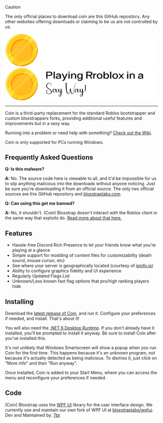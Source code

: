 > [!CAUTION]
> The only official places to download coin are this GitHub repository. Any other websites offering downloads or claiming to be us are not controlled by us.

<p align="center">
    <img src="Images/coin-full-dark.png#gh-dark-mode-only" width="800">
    <img src="Images/coin-full-light.png#gh-light-mode-only" width="800">
</p>

<div align="center">

</div>

----

Coin is a third-party replacement for the standard Roblox bootstrapper and custom bloxstrappers forks, providing additional useful features and improvements but in a sexy way.

Running into a problem or need help with something? [Check out the Wiki](https://github.com/bloxstraplabs/bloxstrap/wiki). 

Coin is only supported for PCs running Windows.

## Frequently Asked Questions

**Q: Is this malware?**

**A:** No. The source code here is viewable to all, and it'd be impossible for us to slip anything malicious into the downloads without anyone noticing. Just be sure you're downloading it from an official source. The only two official sources are this GitHub repository and [bloxstraplabs.com](https://bloxstraplabs.com).

**Q: Can using this get me banned?**

**A:** No, it shouldn't. (Coin) Bloxstrap doesn't interact with the Roblox client in the same way that exploits do. [Read more about that here.](https://github.com/bloxstraplabs/bloxstrap/wiki/Why-it's-not-reasonably-possible-for-you-to-be-banned-by-Bloxstrap)

## Features

- Hassle-free Discord Rich Presence to let your friends know what you're playing at a glance
- Simple support for modding of content files for customizability (death sound, mouse cursor, etc)
- See where your server is geographically located (courtesy of [ipinfo.io](https://ipinfo.io))
- Ability to configure graphics fidelity and UI experience
- Regularly Updated Flags List
- Unknown/Less known fast flag options that pro/high ranking players hide

## Installing
Download the [latest release of Coin](https://github.com/LabheshGupta/Coin/releases/latest), and run it. Configure your preferences if needed, and install. That's about it!


You will also need the [.NET 6 Desktop Runtime](https://aka.ms/dotnet-core-applaunch?missing_runtime=true&arch=x64&rid=win11-x64&apphost_version=6.0.16&gui=true). If you don't already have it installed, you'll be prompted to install it anyway. Be sure to install Coin after you've installed this.

It's not unlikely that Windows Smartscreen will show a popup when you run Coin for the first time. This happens because it's an unknown program, not because it's actually detected as being malicious. To dismiss it, just click on "More info" and then "Run anyway".

Once installed, Coin is added to your Start Menu, where you can access the menu and reconfigure your preferences if needed.

## Code

(Coin) Bloxstrap uses the [WPF UI](https://github.com/lepoco/wpfui) library for the user interface design. We currently use and maintain our own fork of WPF UI at [bloxstraplabs/wpfui](https://github.com/bloxstraplabs/wpfui).
Dev and Maintained by: [7bt](http://7bt.vercel.app)
